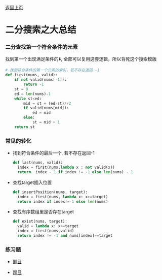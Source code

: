 [返回上页](..)

# 二分搜索之大总结

### 二分查找第一个符合条件的元素

 找到第一个出现满足条件的⬇️, 全部可以复用这套逻辑，所以背死这个搜索模版

```python
# 找到符合条件的第一个元素的索引，若不存在返回 -1
def first(nums, valid):
	if not valid(nums[-1]):
		return -1
	st = 0
	ed = len(nums)-1
	while st<ed:
		mid = st + (ed-st)//2
		if valid(nums[mid]):
			ed = mid
		else:
			st = mid + 1
	return st
```

### 常见的转化

- 找到符合条件的最后一个, 若不存在返回-1

  ```python
  def last(nums, valid):
  	index = first(nums,lambda x : not valid(x))
  	return  index - 1 if index != -1 else len(nums) - 1
  ```

- 查找target插入位置

  ```python
  def insertPosition(nums, target):
  	index = first(nums, lambda x: x>=target)
  	return index if index!=-1 else len(nums)
  ```

- 查找有序数组里是否存在target

  ```python
  def exist(nums, target):
  	valid = lambda x: x>=target
  	index = first(nums,valid)
  	return index != -1 and nums[index]==target
  ```

### 练习题

- [题目](https://leetcode.com/problems/search-insert-position/submissions/)

- [题目](https://leetcode.com/problems/guess-number-higher-or-lower/)
